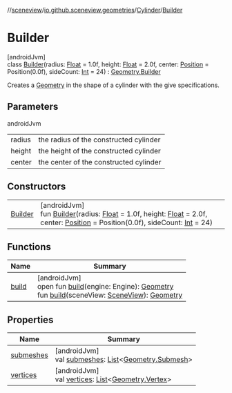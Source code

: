 //[sceneview](../../../../index.md)/[io.github.sceneview.geometries](../../index.md)/[Cylinder](../index.md)/[Builder](index.md)

# Builder

[androidJvm]\
class [Builder](index.md)(radius: [Float](https://kotlinlang.org/api/latest/jvm/stdlib/kotlin/-float/index.html) = 1.0f, height: [Float](https://kotlinlang.org/api/latest/jvm/stdlib/kotlin/-float/index.html) = 2.0f, center: [Position](../../../io.github.sceneview.math/index.md#945960193%2FClasslikes%2F-1571379623) = Position(0.0f), sideCount: [Int](https://kotlinlang.org/api/latest/jvm/stdlib/kotlin/-int/index.html) = 24) : [Geometry.Builder](../../-geometry/-builder/index.md)

Creates a [Geometry](../../-geometry/index.md) in the shape of a cylinder with the give specifications.

## Parameters

androidJvm

| | |
|---|---|
| radius | the radius of the constructed cylinder |
| height | the height of the constructed cylinder |
| center | the center of the constructed cylinder |

## Constructors

| | |
|---|---|
| [Builder](-builder.md) | [androidJvm]<br>fun [Builder](-builder.md)(radius: [Float](https://kotlinlang.org/api/latest/jvm/stdlib/kotlin/-float/index.html) = 1.0f, height: [Float](https://kotlinlang.org/api/latest/jvm/stdlib/kotlin/-float/index.html) = 2.0f, center: [Position](../../../io.github.sceneview.math/index.md#945960193%2FClasslikes%2F-1571379623) = Position(0.0f), sideCount: [Int](https://kotlinlang.org/api/latest/jvm/stdlib/kotlin/-int/index.html) = 24) |

## Functions

| Name | Summary |
|---|---|
| [build](../../-geometry/-builder/build.md) | [androidJvm]<br>open fun [build](../../-geometry/-builder/build.md)(engine: Engine): [Geometry](../../-geometry/index.md)<br>fun [build](../../-geometry/-builder/build.md)(sceneView: [SceneView](../../../io.github.sceneview/-scene-view/index.md)): [Geometry](../../-geometry/index.md) |

## Properties

| Name | Summary |
|---|---|
| [submeshes](../../-geometry/-builder/submeshes.md) | [androidJvm]<br>val [submeshes](../../-geometry/-builder/submeshes.md): [List](https://kotlinlang.org/api/latest/jvm/stdlib/kotlin.collections/-list/index.html)&lt;[Geometry.Submesh](../../-geometry/-submesh/index.md)&gt; |
| [vertices](../../-geometry/-builder/vertices.md) | [androidJvm]<br>val [vertices](../../-geometry/-builder/vertices.md): [List](https://kotlinlang.org/api/latest/jvm/stdlib/kotlin.collections/-list/index.html)&lt;[Geometry.Vertex](../../-geometry/-vertex/index.md)&gt; |
